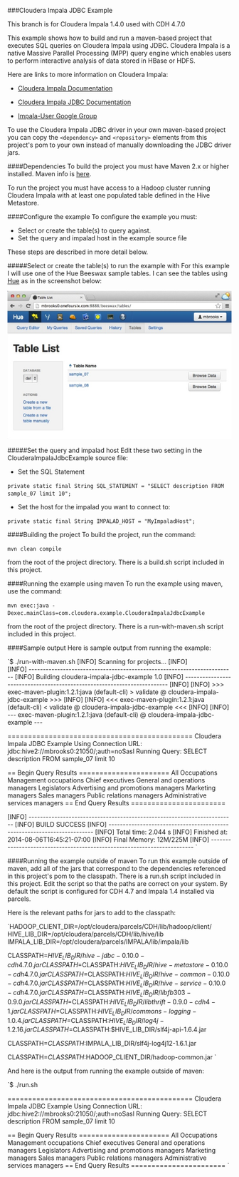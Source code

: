 ###Cloudera Impala JDBC Example

This branch is for Cloudera Impala 1.4.0 used with CDH 4.7.0

This example shows how to build and run a maven-based project that executes SQL queries on Cloudera Impala using JDBC. 
Cloudera Impala is a native Massive Parallel Processing (MPP) query engine which enables users to perform interactive analysis of data stored in HBase or HDFS. 

Here are links to more information on Cloudera Impala:


- [Cloudera Impala Documentation](http://www.cloudera.com/content/cloudera-content/cloudera-docs/CDH5/latest/Impala/impala.html)

- [Cloudera Impala JDBC Documentation](http://www.cloudera.com/content/cloudera-content/cloudera-docs/Impala/latest/Installing-and-Using-Impala/ciiu_impala_jdbc.html)

- [Impala-User Google Group](https://groups.google.com/a/cloudera.org/forum/?fromgroups#!forum/impala-user)

 
 
To use the Cloudera Impala JDBC driver in your own maven-based project you can copy the `<dependency>` and `<repository>` elements from this project's pom to your own instead of manually downloading the JDBC driver jars.




####Dependencies
To build the project you must have Maven 2.x or higher installed.  Maven info is [here](http://maven.apache.org).

To run the project you must have access to a Hadoop cluster running Cloudera Impala with at least one populated table defined in the Hive Metastore.


####Configure the example
To configure the example you must:

- Select or create the table(s) to query against.
- Set the query and impalad host in the example source file

These steps are described in more detail below.





#####Select or create the table(s) to run the example with
For this example I will use one of the Hue Beeswax sample tables.  I can see the tables using [Hue](http://gethue.com) as in the screenshot below:  


![Hue Table List](images/HueTableList.jpg)

#####Set the query and impalad host
Edit these two setting in the ClouderaImpalaJdbcExample source file:

- Set the SQL Statement

`private static final String SQL_STATEMENT = "SELECT description FROM sample_07 limit 10";`
	
- Set the host for the impalad you want to connect to: 

`private static final String IMPALAD_HOST = "MyImpaladHost";`


####Building the project
To build the project, run the command:

`mvn clean compile`

from the root of the project directory.   There is a build.sh script included in this project.


####Running the example using maven
To run the example using maven, use the command:

`mvn exec:java -Dexec.mainClass=com.cloudera.example.ClouderaImpalaJdbcExample` 

from the root of the project directory.  There is a run-with-maven.sh script included in this project.

####Sample output
Here is sample output from running the example:

`$ ./run-with-maven.sh 
[INFO] Scanning for projects...
[INFO]                                                                         
[INFO] ------------------------------------------------------------------------
[INFO] Building cloudera-impala-jdbc-example 1.0
[INFO] ------------------------------------------------------------------------
[INFO] 
[INFO] >>> exec-maven-plugin:1.2.1:java (default-cli) > validate @ cloudera-impala-jdbc-example >>>
[INFO] 
[INFO] <<< exec-maven-plugin:1.2.1:java (default-cli) < validate @ cloudera-impala-jdbc-example <<<
[INFO] 
[INFO] --- exec-maven-plugin:1.2.1:java (default-cli) @ cloudera-impala-jdbc-example ---

=============================================
Cloudera Impala JDBC Example
Using Connection URL: jdbc:hive2://mbrooks0:21050/;auth=noSasl
Running Query: SELECT description FROM sample_07 limit 10

== Begin Query Results ======================
All Occupations
Management occupations
Chief executives
General and operations managers
Legislators
Advertising and promotions managers
Marketing managers
Sales managers
Public relations managers
Administrative services managers
== End Query Results =======================


[INFO] ------------------------------------------------------------------------
[INFO] BUILD SUCCESS
[INFO] ------------------------------------------------------------------------
[INFO] Total time: 2.044 s
[INFO] Finished at: 2014-08-06T16:45:21-07:00
[INFO] Final Memory: 12M/225M
[INFO] ------------------------------------------------------------------------
`



####Running the example outside of maven
To run this example outside of maven, add all of the jars that correspond to the dependencies referenced in this project's pom to the classpath.  There is a run.sh script included in this project.  Edit the script so that the paths are correct on your system.  By default the script is configured for CDH 4.7 and Impala 1.4 installed via parcels.

Here is the relevant paths for jars to add to the classpath:

`HADOOP_CLIENT_DIR=/opt/cloudera/parcels/CDH/lib/hadoop/client/
HIVE_LIB_DIR=/opt/cloudera/parcels/CDH/lib/hive/lib
IMPALA_LIB_DIR=/opt/cloudera/parcels/IMPALA/lib/impala/lib

CLASSPATH=$HIVE_LIB_DIR/hive-jdbc-0.10.0-cdh4.7.0.jar
CLASSPATH=$CLASSPATH:$HIVE_LIB_DIR/hive-metastore-0.10.0-cdh4.7.0.jar
CLASSPATH=$CLASSPATH:$HIVE_LIB_DIR/hive-common-0.10.0-cdh4.7.0.jar
CLASSPATH=$CLASSPATH:$HIVE_LIB_DIR/hive-service-0.10.0-cdh4.7.0.jar
CLASSPATH=$CLASSPATH:$HIVE_LIB_DIR/libfb303-0.9.0.jar
CLASSPATH=$CLASSPATH:$HIVE_LIB_DIR/libthrift-0.9.0-cdh4-1.jar
CLASSPATH=$CLASSPATH:$HIVE_LIB_DIR/commons-logging-1.0.4.jar
CLASSPATH=$CLASSPATH:$HIVE_LIB_DIR/log4j-1.2.16.jar
CLASSPATH=$CLASSPATH:$HIVE_LIB_DIR/slf4j-api-1.6.4.jar

CLASSPATH=$CLASSPATH:$IMPALA_LIB_DIR/slf4j-log4j12-1.6.1.jar

CLASSPATH=$CLASSPATH:$HADOOP_CLIENT_DIR/hadoop-common.jar
`


And here is the output from running the example outside of maven:

`$ ./run.sh 

=============================================
Cloudera Impala JDBC Example
Using Connection URL: jdbc:hive2://mbrooks0:21050/;auth=noSasl
Running Query: SELECT description FROM sample_07 limit 10

== Begin Query Results ======================
All Occupations
Management occupations
Chief executives
General and operations managers
Legislators
Advertising and promotions managers
Marketing managers
Sales managers
Public relations managers
Administrative services managers
== End Query Results =======================
`

